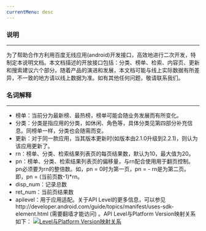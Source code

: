 ```yaml
---
currentMenu: desc
---
```

### 说明 ###
------------
为了帮助合作方利用百度无线应用(android)开发接口，高效地进行二次开发，特制定本说明文档。本文档描述的开放接口包括：分类、榜单、检索、内容页、更新和搜索建议六个部分。随着产品的演进和发展，本文档可能与线上实际数据有所差异，不一致的地方请以线上数据为准。如有其他任何问题，敬请联系我们。

### 名词解释 ###
------------
- 榜单：当前分为最新榜、最热榜，榜单可能会随业务发展而有所变化。
- 分类：分类是指应用的分类，如休闲、角色等，具体分类见第四部分补充信息。同榜单一样，分类也会随需而变。
- 更新：对于同一款应用，当其版本更新时(如版本由2.1.0升级到2.2.1)，则认为该应用更新了。
- rn：榜单、分类、检索结果列表页的每页结果数，默认为10，最大值为20。
- pn：榜单、分类、检索结果列表页的偏移量，与rn配合使用用于翻页控制。pn必须要为rn的整倍数。如，pn = 0时为第一页，pn = - rn是为第二页。即，pn = (当前页数-1)*rn。
- disp_num：记录总数
- ret_num：当前页结果数
- apilevel：用于应用适配。关于API Level的更多信息，可以参见http://developer.android.com/guide/topics/manifest/uses-sdk-element.html (需要翻墙才能访问) 。API Level与Platform Version映射关系如下：
[![Level与Platform Version映射关系](http://ascdn.baidu.com/appapi/docs/docsfile/api_level.png "Level与Platform Version映射关系")](http://ascdn.baidu.com/appapi/docs/docsfile/api_level.png "Level与Platform Version映射关系")
